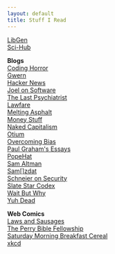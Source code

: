 ```yaml
---
layout: default
title: Stuff I Read
---
```


[LibGen](http://libgen.io/)  
[Sci-Hub](https://sci-hub.tw/)  

**Blogs**  
[Coding Horror](https://blog.codinghorror.com/)  
[Gwern](https://www.gwern.net/)  
[Hacker News](https://news.ycombinator.com/)  
[Joel on Software](https://www.joelonsoftware.com/)  
[The Last Psychiatrist](https://thelastpsychiatrist.com)  
[Lawfare](https://lawfareblog.com/)  
[Melting Asphalt](https://meltingasphalt.com)  
[Money Stuff](https://www.bloomberg.com/view/topics/money-stuff)  
[Naked Capitalism](https://www.nakedcapitalism.com/)  
[Otium](https://srconstantin.wordpress.com/)  
[Overcoming Bias](https://www.overcomingbias.com/)  
[Paul Graham's Essays](http://paulgraham.com/articles.html)  
[PopeHat](https://www.popehat.com/)  
[Sam Altman](https://blog.samaltman.com/)  
[Sam\[\]zdat](https://samzdat.com/)  
[Schneier on Security](https://www.schneier.com/)  
[Slate Star Codex](https://slatestarcodex.com/)  
[Wait But Why](https://waitbutwhy.com)  
[Yuh Dead](https://lorav.github.io/)  

**Web Comics**  
[Laws and Sausages](https://lawsandsausagescomic.com/comic)  
[The Perry Bible Fellowship](https://pbfcomics.com/)  
[Saturday Morning Breakfast Cereal](https://smbc-comics.com/)  
[xkcd](https://xkcd.com/)  
